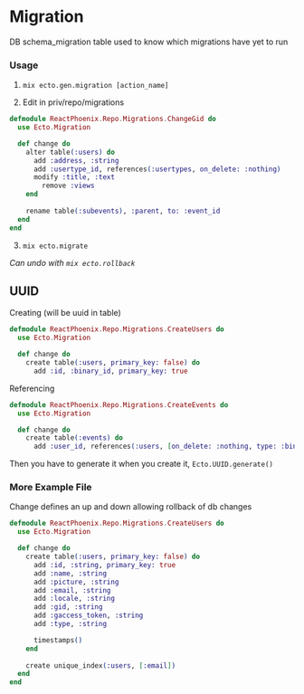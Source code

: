# Migration

DB schema_migration table used to know which migrations have yet to run 

### Usage

1) `mix ecto.gen.migration [action_name]`

2)  Edit in priv/repo/migrations

```elixir
defmodule ReactPhoenix.Repo.Migrations.ChangeGid do
  use Ecto.Migration

  def change do
    alter table(:users) do
      add :address, :string
      add :usertype_id, references(:usertypes, on_delete: :nothing)
      modify :title, :text
  		remove :views
    end
    
    rename table(:subevents), :parent, to: :event_id
  end
end
```

3) `mix ecto.migrate`

*Can undo with `mix ecto.rollback`*

## UUID 

Creating (will be uuid in table)

```elixir
defmodule ReactPhoenix.Repo.Migrations.CreateUsers do
  use Ecto.Migration

  def change do
    create table(:users, primary_key: false) do
      add :id, :binary_id, primary_key: true
```

Referencing

```elixir
defmodule ReactPhoenix.Repo.Migrations.CreateEvents do
  use Ecto.Migration

  def change do
    create table(:events) do
      add :user_id, references(:users, [on_delete: :nothing, type: :binary_id])
```

Then you have to generate it when you create it, `Ecto.UUID.generate()`

### More Example File

Change defines an up and down allowing rollback of db changes

```elixir
defmodule ReactPhoenix.Repo.Migrations.CreateUsers do
  use Ecto.Migration

  def change do
    create table(:users, primary_key: false) do
      add :id, :string, primary_key: true
      add :name, :string
      add :picture, :string
      add :email, :string
      add :locale, :string
      add :gid, :string
      add :gaccess_token, :string
      add :type, :string

      timestamps()
    end
    
    create unique_index(:users, [:email])
  end
end
```

